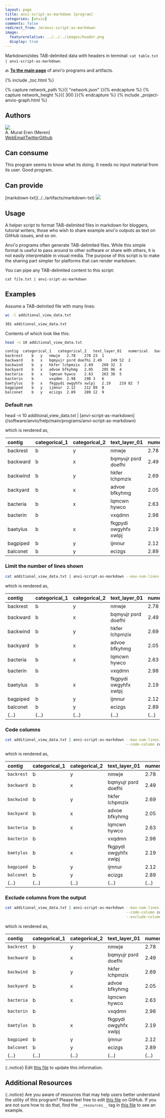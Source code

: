 ```yaml
---
layout: page
title: anvi-script-as-markdown [program]
categories: [anvio]
comments: false
redirect_from: /m/anvi-script-as-markdown
image:
  featurerelative: ../../../images/header.png
  display: true
---
```


Markdownizides TAB-delmited data with headers in terminal: `cat table.txt | anvi-script-as-markdown`.

🔙 **[To the main page](../../)** of anvi'o programs and artifacts.


{% include _toc.html %}
<div id="svg" class="subnetwork"></div>
{% capture network_path %}{{ "network.json" }}{% endcapture %}
{% capture network_height %}{{ 300 }}{% endcapture %}
{% include _project-anvio-graph.html %}


## Authors

<div class="page-author"><div class="page-author-info"><div class="page-person-photo"><img class="page-person-photo-img" src="../../images/authors/meren.jpg" /></div><div class="page-person-info-box"><span class="page-author-name">A. Murat Eren (Meren)</span><div class="page-author-social-box"><a href="http://meren.org" class="person-social" target="_blank"><i class="fa fa-fw fa-home"></i>Web</a><a href="mailto:a.murat.eren@gmail.com" class="person-social" target="_blank"><i class="fa fa-fw fa-envelope-square"></i>Email</a><a href="http://twitter.com/merenbey" class="person-social" target="_blank"><i class="fa fa-fw fa-twitter-square"></i>Twitter</a><a href="http://github.com/meren" class="person-social" target="_blank"><i class="fa fa-fw fa-github"></i>Github</a></div></div></div></div>



## Can consume


This program seems to know what its doing. It needs no input material from its user. Good program.


## Can provide


<p style="text-align: left" markdown="1"><span class="artifact-p">[markdown-txt](../../artifacts/markdown-txt) <img src="../../images/icons/TXT.png" class="artifact-icon-mini" /></span></p>


## Usage


A helper script to format TAB-delimited files in markdown for bloggers, tutorial writers, those who wish to share example anvi'o outputs as text on GitHub issues, and so on.

Anvi'o programs often generate TAB-delimited files. While this simple format is useful to pass around to other software or share with others, it is not easily interpretable in visual media. The purpose of this script is to make the sharing part simpler for platforms that can render markdown.

You can pipe any TAB-delimited content to this script:

```
cat file.txt | anvi-sript-as-markdown
```

## Examples

Assume a TAB-delmited file with many lines:

``` bash
wc -l additional_view_data.txt

301 additional_view_data.txt
```

Contents of which look like this:

``` bash
head -n 10 additional_view_data.txt

contig	categorical_1	categorical_2	text_layer_01	numerical	bars_main!A	bars_main!B	bars_main!C
backrest	b	y	nmwje	2.78	278	23	1
backward	b	x	bqmyujr psrd doefhi	2.49	249	52	2
backwind	b	y	hkfer lchpmzix	2.69	269	32	3
backyard	b	x	advoe bfkyhmg	2.05	205	96	4
bacteria	b	x	lqmcwn hywco	2.63	263	38	5
bacterin	b		vxqdmn	2.98	298	3	6
baetylus	b	x	fkgpydi owgyhfx xwlpj	2.19	219	82	7
bagpiped	b	y	ijmnur	2.12	212	89	8
balconet	b	y	ecizgs	2.89	289	12	9
```

### Default run

<div class="codeblock" markdown="1">
head &#45;n 10 additional_view_data.txt | <span class="artifact&#45;n">[anvi&#45;script&#45;as&#45;markdown](/software/anvio/help/main/programs/anvi&#45;script&#45;as&#45;markdown)</span>
</div>

which is rendered as,

|**contig**|**categorical_1**|**categorical_2**|**text_layer_01**|**numerical**|**bars_main!A**|**bars_main!B**|**bars_main!C**|
|:--|:--|:--|:--|:--|:--|:--|:--|
|backrest|b|y|nmwje|2.78|278|23|1|
|backward|b|x|bqmyujr psrd doefhi|2.49|249|52|2|
|backwind|b|y|hkfer lchpmzix|2.69|269|32|3|
|backyard|b|x|advoe bfkyhmg|2.05|205|96|4|
|bacteria|b|x|lqmcwn hywco|2.63|263|38|5|
|bacterin|b||vxqdmn|2.98|298|3|6|
|baetylus|b|x|fkgpydi owgyhfx xwlpj|2.19|219|82|7|
|bagpiped|b|y|ijmnur|2.12|212|89|8|
|balconet|b|y|ecizgs|2.89|289|12|9|

### Limit the number of lines shown

``` bash
cat additional_view_data.txt | anvi-script-as-markdown --max-num-lines-to-show 10
```

which is rendered as,

|**contig**|**categorical_1**|**categorical_2**|**text_layer_01**|**numerical**|**bars_main!A**|**bars_main!B**|**bars_main!C**|
|:--|:--|:--|:--|:--|:--|:--|:--|
|backrest|b|y|nmwje|2.78|278|23|1|
|backward|b|x|bqmyujr psrd doefhi|2.49|249|52|2|
|backwind|b|y|hkfer lchpmzix|2.69|269|32|3|
|backyard|b|x|advoe bfkyhmg|2.05|205|96|4|
|bacteria|b|x|lqmcwn hywco|2.63|263|38|5|
|bacterin|b||vxqdmn|2.98|298|3|6|
|baetylus|b|x|fkgpydi owgyhfx xwlpj|2.19|219|82|7|
|bagpiped|b|y|ijmnur|2.12|212|89|8|
|balconet|b|y|ecizgs|2.89|289|12|9|
|(...)|(...)|(...)|(...)|(...)|(...)|(...)|(...)|

### Code columns

``` bash
cat additional_view_data.txt | anvi-script-as-markdown --max-num-lines-to-show 10 \
                                                       --code-column contig
```

which is rendered as,

|**contig**|**categorical_1**|**categorical_2**|**text_layer_01**|**numerical**|**bars_main!A**|**bars_main!B**|**bars_main!C**|
|:--|:--|:--|:--|:--|:--|:--|:--|
|`backrest`|b|y|nmwje|2.78|278|23|1|
|`backward`|b|x|bqmyujr psrd doefhi|2.49|249|52|2|
|`backwind`|b|y|hkfer lchpmzix|2.69|269|32|3|
|`backyard`|b|x|advoe bfkyhmg|2.05|205|96|4|
|`bacteria`|b|x|lqmcwn hywco|2.63|263|38|5|
|`bacterin`|b||vxqdmn|2.98|298|3|6|
|`baetylus`|b|x|fkgpydi owgyhfx xwlpj|2.19|219|82|7|
|`bagpiped`|b|y|ijmnur|2.12|212|89|8|
|`balconet`|b|y|ecizgs|2.89|289|12|9|
|(...)|(...)|(...)|(...)|(...)|(...)|(...)|(...)|

### Exclude columns from the output

``` bash
cat additional_view_data.txt | anvi-script-as-markdown --max-num-lines-to-show 10 \
                                                       --code-column contig \
                                                       --exclude-columns 'bars_main!A,bars_main!B,bars_main!C'
```

which is rendered as,

|**contig**|**categorical_1**|**categorical_2**|**text_layer_01**|**numerical**|
|:--|:--|:--|:--|:--|
|`backrest`|b|y|nmwje|2.78|
|`backward`|b|x|bqmyujr psrd doefhi|2.49|
|`backwind`|b|y|hkfer lchpmzix|2.69|
|`backyard`|b|x|advoe bfkyhmg|2.05|
|`bacteria`|b|x|lqmcwn hywco|2.63|
|`bacterin`|b||vxqdmn|2.98|
|`baetylus`|b|x|fkgpydi owgyhfx xwlpj|2.19|
|`bagpiped`|b|y|ijmnur|2.12|
|`balconet`|b|y|ecizgs|2.89|
|(...)|(...)|(...)|(...)|(...)|


{:.notice}
Edit [this file](https://github.com/merenlab/anvio/tree/master/anvio/docs/programs/anvi-script-as-markdown.md) to update this information.


## Additional Resources



{:.notice}
Are you aware of resources that may help users better understand the utility of this program? Please feel free to edit [this file](https://github.com/merenlab/anvio/tree/master/bin/anvi-script-as-markdown) on GitHub. If you are not sure how to do that, find the `__resources__` tag in [this file](https://github.com/merenlab/anvio/blob/master/bin/anvi-interactive) to see an example.
